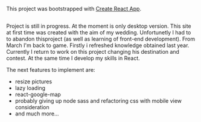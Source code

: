 This project was bootstrapped with [Create React App](https://github.com/facebook/create-react-app).

##

Project is still in progress. At the moment is only desktop version. This site at first time was created with the aim of my wedding. Unfortunetly I had to to abandon thisproject (as well as learning of front-end development). From March I'm back to game. Firstly i refreshed knowledge obtained last year.
Currently I return to work on this project changing his destination and contest. At the same time I develop my skills in React.

The next features to implement are:
  - resize pictures
  - lazy loading
  - react-google-map
  - probably giving up node sass and refactoring css with mobile view consideration
  - and much more...
